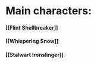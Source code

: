 # Main characters:

#### [[Flint Shellbreaker]]
#### [[Whispering Snow]]
#### [[Stalwart Ironslinger]]